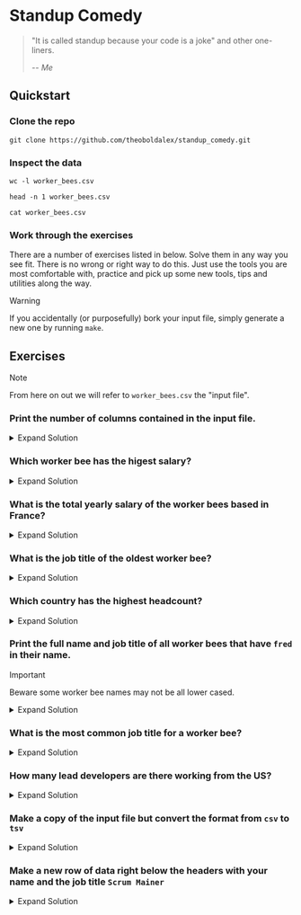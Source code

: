 # Standup Comedy

> "It is called standup because your code is a joke" and other one-liners.
>
> -- <cite>Me</cite>

## Quickstart

### Clone the repo
`git clone https://github.com/theoboldalex/standup_comedy.git` 

### Inspect the data
`wc -l worker_bees.csv`

`head -n 1 worker_bees.csv`

`cat worker_bees.csv`

### Work through the exercises
There are a number of exercises listed in below. Solve them in any way you see fit. 
There is no wrong or right way to do this. Just use the tools you are most comfortable with, practice and pick up 
some new tools, tips and utilities along the way.

> [!WARNING]
> If you accidentally (or purposefully) bork your input file, simply generate a new one by running `make`.

## Exercises

> [!NOTE]
> From here on out we will refer to `worker_bees.csv` the "input file".

### Print the number of columns contained in the input file.
<details>
    <summary>Expand Solution</summary>

#### awk
```bash
awk -F, '{print NF; exit}' worker_bees.csv
```

#### perl
```bash
perl -F, -lane 'print scalar @F; exit' worker_bees.csv
```
#### shell
```bash
head -n 1 worker_bees.csv | tr -dc ',\n' | wc -c
```
</details>

### Which worker bee has the higest salary?
<details>
    <summary>Expand Solution</summary>

#### awk
```bash
awk -F, 'NR > 1 && $7 > max {max=$7} END{print max}' worker_bees.csv
```

</details>

### What is the total yearly salary of the worker bees based in France?
<details>
    <summary>Expand Solution</summary>

#### awk
```bash
awk -F, '$6 ~ /FR/ {ts+=$7} END{print ts}' worker_bees.csv
```
</details>

### What is the job title of the oldest worker bee?
<details>
    <summary>Expand Solution</summary>

    Epstein didn't kill himself.
</details>

### Which country has the highest headcount?
<details>
    <summary>Expand Solution</summary>

    Epstein didn't kill himself.
</details>

### Print the full name and job title of all worker bees that have `fred` in their name. 
> [!IMPORTANT]
> Beware some worker bee names may not be all lower cased.
<details>
    <summary>Expand Solution</summary>

#### awk
```bash
awk -F, '/[fF]red/ {print $1 " " $2 " " $5}' worker_bees.csv
```
</details>

### What is the most common job title for a worker bee?
<details>
    <summary>Expand Solution</summary>

    Epstein didn't kill himself.
</details>

### How many lead developers are there working from the US?
<details>
    <summary>Expand Solution</summary>

#### awk
```bash
awk -F, '/Lead Developer/ {c+=1} END{print c}' worker_bees.csv
```
</details>

### Make a copy of the input file but convert the format from `csv` to `tsv`
<details>
    <summary>Expand Solution</summary>

    Epstein didn't kill himself.
</details>

### Make a new row of data right below the headers with your name and the job title `Scrum Mainer`
<details>
    <summary>Expand Solution</summary>

    Epstein didn't kill himself.
</details>

